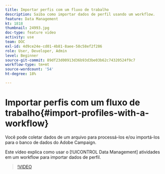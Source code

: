 ```yaml
---
title: Importar perfis com um fluxo de trabalho
description: Saiba como importar dados de perfil usando um workflow.
feature: Data Management
kt: 1818
thumbnail: 24993.jpg
doc-type: feature video
activity: use
team: DOC
exl-id: 4d9ce24e-cd01-4b81-8aee-58c58ef2f286
role: User, Developer, Admin
level: Beginner
source-git-commit: 89df23d00913d36b93d3be03b62c74320524f9c7
workflow-type: tm+mt
source-wordcount: '54'
ht-degree: 18%

---
```


# Importar perfis com um fluxo de trabalho{#import-profiles-with-a-workflow}

Você pode coletar dados de um arquivo para processá-los e/ou importá-los para o banco de dados do Adobe Campaign.

Este vídeo explica como usar o [!UICONTROL Data Management] atividades em um workflow para importar dados de perfil.

>[!VIDEO](https://video.tv.adobe.com/v/24993?quality=12&learn=on)

